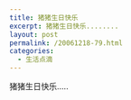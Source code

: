 ```yaml
---
title: 猪猪生日快乐
excerpt: 猪猪生日快乐........
layout: post
permalink: /20061218-79.html
categories:
  - 生活点滴
---
```

猪猪生日快乐&#8230;..